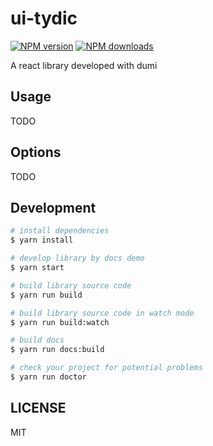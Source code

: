 # ui-tydic

[![NPM version](https://img.shields.io/npm/v/ui-tydic.svg?style=flat)](https://npmjs.org/package/ui-tydic)
[![NPM downloads](http://img.shields.io/npm/dm/ui-tydic.svg?style=flat)](https://npmjs.org/package/ui-tydic)

A react library developed with dumi

## Usage

TODO

## Options

TODO

## Development

```bash
# install dependencies
$ yarn install

# develop library by docs demo
$ yarn start

# build library source code
$ yarn run build

# build library source code in watch mode
$ yarn run build:watch

# build docs
$ yarn run docs:build

# check your project for potential problems
$ yarn run doctor
```
## LICENSE

MIT
